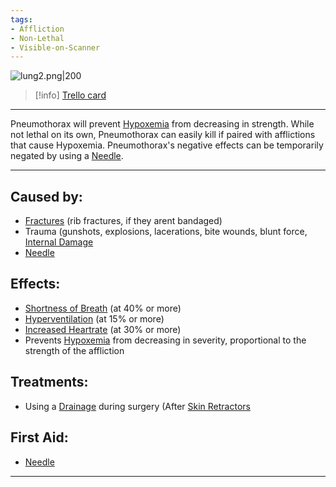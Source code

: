 ```yaml
---
tags:
- Affliction
- Non-Lethal
- Visible-on-Scanner
---
```


![lung2.png\|200](/Lungs/Pneumothorax%20-%20Attachments/6718845db30472d958dd7a51.png)

> [!info] [Trello card](https://trello.com/c/XEGXMhDR/5-pneumothorax)

---

Pneumothorax will prevent [Hypoxemia](../Blood/Hypoxemia.md) from decreasing in strength. While not lethal on its own, Pneumothorax can easily kill if paired with afflictions that cause Hypoxemia. Pneumothorax's negative effects can be temporarily negated by using a [Needle](../Items/Needle.md).

---

## Caused by:

- [Fractures](../Bones/Fractures.md) (rib fractures, if they arent bandaged)
- Trauma (gunshots, explosions, lacerations, bite wounds, blunt force, [Internal Damage](../Any%20bodypart/archived/Internal%20Damage.md)
- [Needle](../Items/Needle.md)

## Effects:

- [Shortness of Breath](../Symptoms/Shortness%20of%20Breath.md) (at 40% or more)
- [Hyperventilation](Hyperventilation.md) (at 15% or more)
- [Increased Heartrate](../Symptoms/Increased%20Heartrate.md) (at 30% or more)
- Prevents [Hypoxemia](../Blood/Hypoxemia.md) from decreasing in severity, proportional to the strength of the affliction

## Treatments:

- Using a [Drainage](../Items/Drainage.md) during surgery (After [Skin Retractors](../Items/Skin%20Retractors.md)

## First Aid:

- [Needle](../Items/Needle.md)

---

